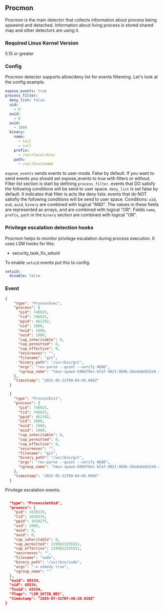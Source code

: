 ## Procmon

Procmon is the main detector that collects information about process being spawend and detached.
Information about living process is stored shared map and other detectors are using it.

### Required Linux Kernel Version

5.15 or greater

### Config

Procmon detector supports allow/deny list for events filtereing. Let's look at the config example.

```yaml
expose_events: true
process_filter:
  deny_list: false
  uid:
    - 0
  euid:
    - 0
  auid:
    - 1000
  binary:
    name:
      - tail
      - curl
    prefix:
      - /usr/local/bin/
    path:
      - /usr/bin/uname
```

`expose_events` sends events to user-mode. False by default.
If you want to send events you should set expose_events to true with filters or without.
Filter list section is start by defining `process_filter`.
events that DO satisfy the following conditions will be send to user space.
`deny_list` is set false by default. It indicates that filter is acts like deny lists:
events that do NOT satisfiy the following conditions will be
send to user space. Conditions: `uid`, `eud`, `auid`, `binary` are combined with logical "AND".
The values in these fields are represented as arrays, and are combined with
logical "OR". Fields `name`, `prefix`, `path` in the `binary` section are combined with logical "OR".

### Privilege escalation detection hooks

Procmon helps to monitor privilege escalation during process execution. It uses LSM hooks for this:

* security_task_fix_setuid

To enable `setuid` events put this to config:

```yaml
setuid:
  disable: false
```

### Event

```json
{
    "type": "ProcessExec",
    "process": {
      "pid": 746925,
      "tid": 746925,
      "ppid": 462192,
      "uid": 1000,
      "euid": 1000,
      "auid": 1000,
      "cap_inheritable": 0,
      "cap_permitted": 0,
      "cap_effective": 0,
      "secureexec": "",
      "filename": "git",
      "binary_path": "/usr/bin/git",
      "args": "rev-parse --quiet --verify HEAD",
      "cgroup_name": "tmux-spawn-b96bf9ec-bfa7-4021-9b9b-26e4a6e832e9.scope"
    },
    "timestamp": "2025-05-31T09:04:45.896Z"
  }
```
```json
  {
    "type": "ProcessExit",
    "process": {
      "pid": 746925,
      "tid": 746925,
      "ppid": 462192,
      "uid": 1000,
      "euid": 1000,
      "auid": 1000,
      "cap_inheritable": 0,
      "cap_permitted": 0,
      "cap_effective": 0,
      "secureexec": "",
      "filename": "git",
      "binary_path": "/usr/bin/git",
      "args": "rev-parse --quiet --verify HEAD",
      "cgroup_name": "tmux-spawn-b96bf9ec-bfa7-4021-9b9b-26e4a6e832e9.scope"
    },
    "timestamp": "2025-05-31T09:04:45.909Z"
  }
```

Privilege escalation events:

```json

  "type": "ProcessSetUid",
  "process": {
    "pid": 1630276,
    "tid": 1630276,
    "ppid": 1630275,
    "uid": 1000,
    "euid": 0,
    "auid": 0,
    "cap_inheritable": 0,
    "cap_permitted": 2199023255551,
    "cap_effective": 2199023255551,
    "secureexec": "",
    "filename": "sudo",
    "binary_path": "/usr/bin/sudo",
    "args": "-u nobody true",
    "cgroup_name": ""
  },
  "euid": 65534,
  "uid": 65534,
  "fsuid": 65534,
  "flags": "LSM_SETID_RES",
  "timestamp": "2025-07-31T07:40:10.920Z"
}
```